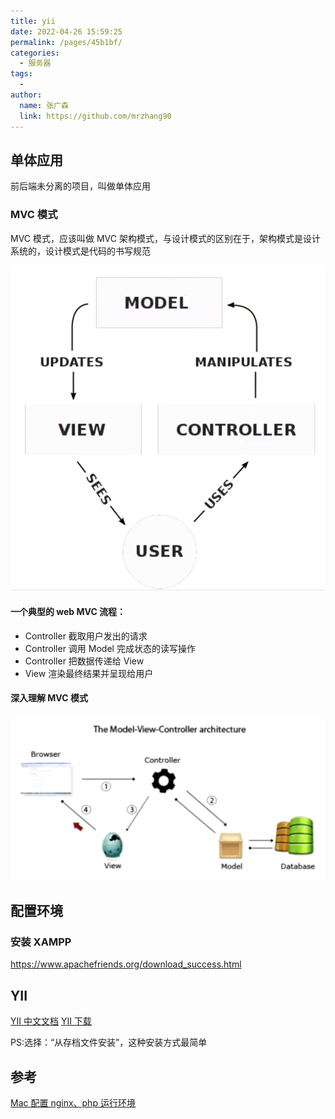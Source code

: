 ```yaml
---
title: yii
date: 2022-04-26 15:59:25
permalink: /pages/45b1bf/
categories:
  - 服务器
tags:
  - 
author: 
  name: 张广森
  link: https://github.com/mrzhang90
---
```

## 单体应用

前后端未分离的项目，叫做单体应用

### MVC 模式

MVC 模式，应该叫做 MVC 架构模式，与设计模式的区别在于，架构模式是设计系统的，设计模式是代码的书写规范

![MVC 模式](../statics/images/MVC.png)

#### 一个典型的 web MVC 流程：

- Controller 截取用户发出的请求
- Controller 调用 Model 完成状态的读写操作
- Controller 把数据传递给 View
- View 渲染最终结果并呈现给用户

#### 深入理解 MVC 模式

![MVC 模式](../statics/images/MVC2.png)

## 配置环境

### 安装 XAMPP

https://www.apachefriends.org/download_success.html

## YII

[YII 中文文档](https://www.yiichina.com/doc/guide/2.0/start-installation)
[YII 下载](https://www.yiiframework.com/download)

PS:选择：“从存档文件安装”，这种安装方式最简单

## 参考

[Mac 配置 nginx、php 运行环境](https://www.cnblogs.com/niuben/p/14575854.html)
